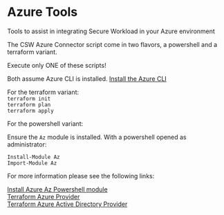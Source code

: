 # Azure Tools
Tools to assist in integrating Secure Workload in your Azure environment

The CSW Azure Connector script come in two flavors, a powershell and a terraform variant. 

Execute only ONE of these scripts! 

Both assume Azure CLI is installed.
[Install the Azure CLI](https://learn.microsoft.com/en-us/dotnet/azure/install-azure-cli)

For the terraform variant:
</br>`terraform init`
</br>`terraform plan`
</br>`terraform apply`

For the powershell variant:

Ensure the `Az` module is installed. With a powershell opened as administrator:

`Install-Module Az`
</br>`Import-Module Az`

For more information please see the following links:

[Install Azure Az Powershell module](https://learn.microsoft.com/en-us/powershell/azure/install-az-ps?view=azps-9.0.1)
</br>[Terraform Azure Provider](https://registry.terraform.io/providers/hashicorp/azurerm/latest/docs)
</br>[Terraform Azure Active Directory Provider](https://registry.terraform.io/providers/hashicorp/azuread/latest/docs)